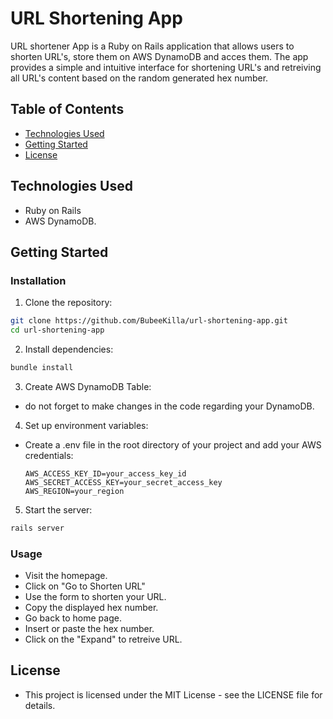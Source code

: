 # URL Shortening App

URL shortener App is a Ruby on Rails application that allows users to shorten URL's, store them on AWS DynamoDB and acces them. The app provides a simple and intuitive interface for shortening URL's and retreiving all URL's content based on the random generated hex number.

## Table of Contents
- [Technologies Used](#technologies-used)
- [Getting Started](#getting-started)
- [License](#license)

## Technologies Used

- Ruby on Rails
- AWS DynamoDB.

## Getting Started

### Installation
1. Clone the repository:
  ```bash
  git clone https://github.com/BubeeKilla/url-shortening-app.git
  cd url-shortening-app
  ```
2. Install dependencies:
  ```bash
  bundle install
  ```
3. Create AWS DynamoDB Table:

  - do not forget to make changes in the code regarding your DynamoDB.

4. Set up environment variables:
   
- Create a .env file in the root directory of your project and add your AWS credentials:
  ```.env
  AWS_ACCESS_KEY_ID=your_access_key_id
  AWS_SECRET_ACCESS_KEY=your_secret_access_key
  AWS_REGION=your_region
  ```
5. Start the server:
  ```bash
  rails server
  ```

### Usage

- Visit the homepage.
- Click on "Go to Shorten URL"
- Use the form to shorten your URL.
- Copy the displayed hex number.
- Go back to home page.
- Insert or paste the hex number.
- Click on the "Expand" to retreive URL.

## License

- This project is licensed under the MIT License - see the LICENSE file for details.
